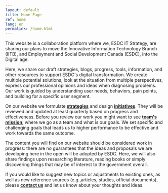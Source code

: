 ```yaml
---
layout: default
title: Home Page
ref: home
lang: en
permalink: /home.html
---
```


This website is a collaboration platform where we, ESDC IT Strategy, are sharing our plans to move the Innovative Information Technology Branch (IITB), and Employment and Social Development Canada (ESDC), into the Digital age.

Here, we share our draft strategies, blogs, progress, tools, information, and other resources to support ESDC's digital transformation.  We create multiple potential solutions, look at the situation from multiple perspectives,  express our professional opinions and ideas when diagnosing  problems. Our work is guided by understanding user needs, behaviors, pain points, and building for a specific user segment.

On our website we formulate **[strategies](strategies.md)** and design **[initiatives](initiatives.md)**. They will be reviewed and updated at least quarterly based on progress and effectiveness. Before you review our work you might want to see **[team's mission](mandate.md)**; where we go as a team and what is our goals. We set specific and challenging goals that leads us to higher performance to  be effective and work towards the same outcome. 

The content you will find on our website should be considered work in progress: there are no guarantees that the ideas and  proposals we are developing here in the open will be adopted by ESDC. Here, we will also share findings upon researching literature, reading books or simply discovering things that may be of interest to the government overall.

If you would like to suggest new topics or adjustments to existing ones, as well as new reference sources (e.g.,articles, studies, official documents), please **[contact us](/Users/elminaiusifova/Github/ITStrategy/_pages/en/contact-us.md)** and let us know about your thoughts and ideas.

